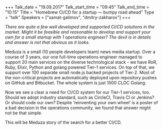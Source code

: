 +++
Talk_date = "19.09.2017"
Talk_start_time = "09:45"
Talk_end_time = "10:15"
Title = "Homebrew CI/CD for a startup — bumpy road ahead"
Type = "talk"
Speakers = ["samat-galimov", "dmitry-zakharov"]
+++

<p><em>There are quite a few well developed and supported CI/CD solutions in the market. Might it be feasible and reasonable to develop and support your own for a small startup with 1 operations engineer? The devil is in details and answer is not that obvious as it looks.</em></p>

<p>Meduza is a small (10 people developers team) news media startup. Over a course of 3 years, our one full-time operations engineer managed to support 20 main services on the diverse technological stack - we have RoR, Ruby, Elixir, Python and golang powered Tier-1 services. On top of that, we support over 100 separate small node.js backed projects of Tier-2. Most of the non-critical projects are automatically deployed upon repository pushes on GitHub and Bitbucket. The whole system is just 1000 CLOC Golang.</p>

<p>Now we see a clear a need for CI/CD system for our Tier-1 services, too. Should we adopt industry standard, such as CircleCI, Travis CI or Jenkins? Or should code our own? Despite ‘reinventing your own wheel’ is a poster of a bad decision in the operations community, we found that answer might not be that simple.</p>

<p>This will be Meduza story of the search for a better CI/CD. </p>